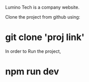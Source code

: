 Lumino Tech is a company website.

Clone the project from github using:

# git clone 'proj link'

In order to Run the project,

# npm run dev
